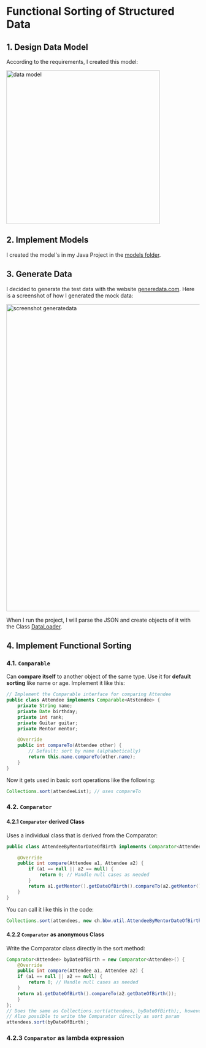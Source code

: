 # Functional Sorting of Structured Data
## 1. Design Data Model
According to the requirements, I created this model:

<img src="https://github.com/user-attachments/assets/8aae9d75-14d3-4186-b9c8-43f6a414431e" alt="data model" width="400"/>


## 2. Implement Models
I created the model's in my Java Project in the [models folder](src/main/java/ch/bbw/models).

## 3. Generate Data
I decided to generate the test data with the website [generedata.com](https://generatedata.com/). Here is a screenshot of how I generated the mock data:

<img src="https://github.com/user-attachments/assets/ac4208e2-31cc-48df-b4d7-bec9e6395426" alt="screenshot generatedata" width="800"/>


When I run the project, I will parse the JSON and create objects of it with the Class [DataLoader](src\main\java\ch\bbw\util\DataLoader.java).

## 4. Implement Functional Sorting

### 4.1. `Comparable`
Can **compare itself** to another object of the same type. Use it for **default sorting** like name or age. Implement it like this:
```java
// Implement the Comparable interface for comparing Attendee
public class Attendee implements Comparable<Atstendee> {
    private String name;
    private Date birthday;
    private int rank;
    private Guitar guitar;
    private Mentor mentor;

    @Override
    public int compareTo(Attendee other) {
        // Default: sort by name (alphabetically)
        return this.name.compareTo(other.name);
    }
}
```

Now it gets used in basic sort operations like the following:
```java
Collections.sort(attendeeList); // uses compareTo
```

### 4.2. `Comparator`

#### 4.2.1 `Comparator` derived Class
Uses a individual class that is derived from the Comparator:
```java
public class AttendeeByMentorDateOfBirth implements Comparator<Attendee> {

    @Override
    public int compare(Attendee a1, Attendee a2) {
        if (a1 == null || a2 == null) {
            return 0; // Handle null cases as needed
        }
        return a1.getMentor().getDateOfBirth().compareTo(a2.getMentor().getDateOfBirth());
    }
}
```
You can call it like this in the code:
```java
Collections.sort(attendees, new ch.bbw.util.AttendeeByMentorDateOfBirth());
```

#### 4.2.2 `Comparator` as anonymous Class
Write the Comparator class directly in the sort method:
```java
Comparator<Attendee> byDateOfBirth = new Comparator<Attendee>() {
    @Override
    public int compare(Attendee a1, Attendee a2) {
    if (a1 == null || a2 == null) {
        return 0; // Handle null cases as needed
    }
    return a1.getDateOfBirth().compareTo(a2.getDateOfBirth());
    }
};
// Does the same as Collections.sort(attendees, byDateOfBirth);, however would recommend usage as in example above
// Also possible to write the Comparator directly as sort param
attendees.sort(byDateOfBirth);
```

### 4.2.3 `Comparator` as lambda expression
